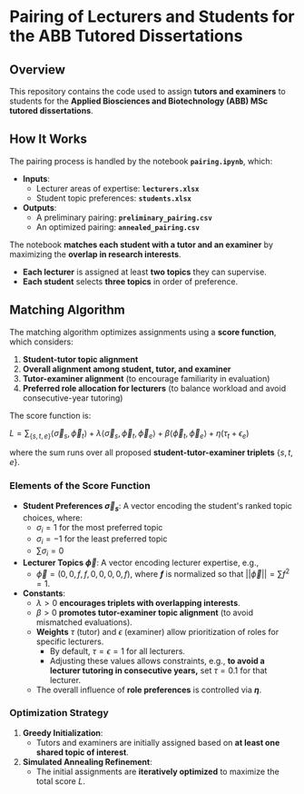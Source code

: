 # Pairing of Lecturers and Students for the ABB Tutored Dissertations

## Overview
This repository contains the code used to assign **tutors and examiners** to students for the **Applied Biosciences and Biotechnology (ABB) MSc tutored dissertations**.

## How It Works
The pairing process is handled by the notebook **`pairing.ipynb`**, which:

- **Inputs**:
  - Lecturer areas of expertise: **`lecturers.xlsx`**
  - Student topic preferences: **`students.xlsx`**
- **Outputs**:
  - A preliminary pairing: **`preliminary_pairing.csv`**
  - An optimized pairing: **`annealed_pairing.csv`**

The notebook **matches each student with a tutor and an examiner** by maximizing the **overlap in research interests**.

- **Each lecturer** is assigned at least **two topics** they can supervise.
- **Each student** selects **three topics** in order of preference.

## Matching Algorithm
The matching algorithm optimizes assignments using a **score function**, which considers:

1. **Student-tutor topic alignment**
2. **Overall alignment among student, tutor, and examiner**
3. **Tutor-examiner alignment** (to encourage familiarity in evaluation)
4. **Preferred role allocation for lecturers** (to balance workload and avoid consecutive-year tutoring)

The score function is:


$L = \sum_{\{s,t,e\}} \langle \vec \sigma_s, \vec \phi_t \rangle + \lambda \langle \vec \sigma_s,\vec \phi_t,\vec \phi_e \rangle + \beta \langle \vec \phi_t,\vec \phi_e \rangle + \eta (\tau_t + \epsilon_e)$

where the sum runs over all proposed **student-tutor-examiner triplets** $\{s,t,e\}$.

### Elements of the Score Function
- **Student Preferences $\vec \sigma_s$**: A vector encoding the student's ranked topic choices, where:
  - $\sigma_i = 1$ for the most preferred topic
  - $\sigma_i = -1$ for the least preferred topic
  - $\sum \sigma_i = 0$
- **Lecturer Topics $\vec \phi$**: A vector encoding lecturer expertise, e.g.,
  - $\vec \phi = (0,0,f,f,0,0,0,0,f)$, where **$f$** is normalized so that $||\vec \phi|| = \sum f^2 = 1$.
- **Constants**:
  - $\lambda > 0$ **encourages triplets with overlapping interests**.
  - $\beta > 0$ **promotes tutor-examiner topic alignment** (to avoid mismatched evaluations).
  - **Weights** $\tau$ (tutor) and $\epsilon$ (examiner) allow prioritization of roles for specific lecturers.
    - By default, $\tau = \epsilon = 1$ for all lecturers.
    - Adjusting these values allows constraints, e.g., **to avoid a lecturer tutoring in consecutive years,** set $\tau = 0.1$ for that lecturer.
  - The overall influence of **role preferences** is controlled via **$\eta$**.

### Optimization Strategy
1. **Greedy Initialization**:
   - Tutors and examiners are initially assigned based on **at least one shared topic of interest**.
2. **Simulated Annealing Refinement**:
   - The initial assignments are **iteratively optimized** to maximize the total score $L$.
